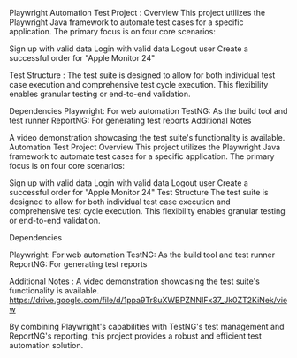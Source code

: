 Playwright Automation Test Project : 
Overview
This project utilizes the Playwright Java framework to automate test cases for a specific application. The primary focus is on four core scenarios:

Sign up with valid data
Login with valid data
Logout user
Create a successful order for "Apple Monitor 24"

Test Structure :
The test suite is designed to allow for both individual test case execution and comprehensive test cycle execution. This flexibility enables granular testing or end-to-end validation.


Dependencies
Playwright: For web automation
TestNG: As the build tool and test runner
ReportNG: For generating test reports
Additional Notes

A video demonstration showcasing the test suite's functionality is available.
Automation Test Project
Overview
This project utilizes the Playwright Java framework to automate test cases for a specific application. The primary focus is on four core scenarios:

Sign up with valid data
Login with valid data
Logout user
Create a successful order for "Apple Monitor 24"
Test Structure
The test suite is designed to allow for both individual test case execution and comprehensive test cycle execution. This flexibility enables granular testing or end-to-end validation.

Dependencies

Playwright: For web automation
TestNG: As the build tool and test runner
ReportNG: For generating test reports


Additional Notes :
A video demonstration showcasing the test suite's functionality is available.
https://drive.google.com/file/d/1ppa9Tr8uXWBPZNNIFx37_Jk0ZT2KiNek/view

By combining Playwright's capabilities with TestNG's test management and ReportNG's reporting, this project provides a robust and efficient test automation solution.
